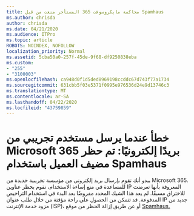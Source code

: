 ```yaml
---
title: محاكمة مايكروسوفت 365 المستأجر منعت من قبل Spamhaus
ms.author: chrisda
author: chrisda
ms.date: 04/21/2020
ms.audience: ITPro
ms.topic: article
ROBOTS: NOINDEX, NOFOLLOW
localization_priority: Normal
ms.assetid: 5cba50a0-257f-45de-9f68-df9250838eba
ms.custom:
- "255"
- "3100003"
ms.openlocfilehash: ca948d0f1d5ded8969198ccddc67d743f77a1734
ms.sourcegitcommit: 631cbb5f03e5371f0995e976536d24e9d13746c3
ms.translationtype: MT
ms.contentlocale: ar-SA
ms.lasthandoff: 04/22/2020
ms.locfileid: "43759859"
---
```

# <a name="error-when-a-microsoft-365-trial-user-sends-email-client-host-blocked-using-spamhaus"></a>خطأ عندما يرسل مستخدم تجريبي من Microsoft 365 بريدًا إلكترونيًا: تم حظر مضيف العميل باستخدام Spamhaus

يبدو أنك تقوم بإرسال بريد إلكتروني من مؤسسة تجريبية جديدة من Microsoft 365. للمساعدة في منع إساءة الاستخدام، نقوم بحظر عناوين IP المعروفة بأنها تعرضت للاختراق مسبقًا. لم يعد هذا الشيك المحدد مفروضًا بعد البدء في استخدام التراخيص المدفوعة. قد تتمكن من الحصول على راحة مؤقتة من خلال طلب عنوان IP جديد من مزود خدمة الإنترنت (ISP)، أو عن طريق إزالة الحظر من موقع [Spamhaus.](https://go.microsoft.com/fwlink/p/?linkid=123245)
